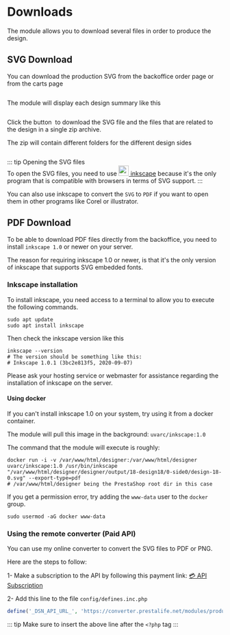 # Downloads

The module allows you to download several files in order to produce the design.

## SVG Download

You can download the production SVG from the backoffice order page or from the carts page

<img srcset="/productdesigner/images/sell-menu.jpg 2x">

The module will display each design summary like this

<img srcset="/productdesigner/images/bo-summary.jpg 2x">

Click the button <img srcset="/productdesigner/images/svg-download-zip.jpg 2x" class="v-middle"> to
download the SVG file and the files that are related to the design in a single zip archive.

The zip will contain different folders for the different design sides

<img srcset="/productdesigner/images/zip.png 2x">

::: tip Opening the SVG files  
To open the SVG files, you need to
use [<img srcset="/productdesigner/images/inkscape-logo.svg 2x" class="v-middle" style="height: 24px"> inkscape](https://inkscape.org/)
because it's the only program that is compatible with browsers in terms of SVG support.
:::

You can also use inkscape to convert the `SVG` to `PDF` if you want to open them in other programs
like Corel or illustrator.

## PDF Download

To be able to download PDF files directly from the backoffice, you need to install `inkscape 1.0` or
newer on your server.

The reason for requiring inkscape 1.0 or newer, is that it's the only version of inkscape that
supports SVG embedded fonts.

### Inkscape installation

To install inkscape, you need access to a terminal to allow you to execute the following commands.

```shell
sudo apt update
sudo apt install inkscape
```

Then check the inkscape version like this

```shell
inkscape --version
# The version should be something like this:
# Inkscape 1.0.1 (3bc2e813f5, 2020-09-07)
```

Please ask your hosting service or webmaster for assistance regarding the installation of inkscape
on the server.

#### Using docker

If you can't install inkscape 1.0 on your system, try using it from a docker container.

The module will pull this image in the background: `uvarc/inkscape:1.0`

The command that the module will execute is roughly:

```shell
docker run -i -v /var/www/html/designer:/var/www/html/designer uvarc/inkscape:1.0 /usr/bin/inkscape "/var/www/html/designer/designer/output/18-design18/0-side0/design-18-0.svg" --export-type=pdf
# /var/www/html/designer being the PrestaShop root dir in this case
```

If you get a permission error, try adding the `www-data` user to the `docker` group.
```shell
sudo usermod -aG docker www-data
```

### Using the remote converter (Paid API)

You can use my online converter to convert the SVG files to PDF or PNG.

Here are the steps to follow:

1- Make a subscription to the API by following this payment link: [💳 API Subscription](https://buy.stripe.com/aEUaGa1Mc327cww4gl)

2- Add this line to the file `config/defines.inc.php`

```php
define('_DSN_API_URL_', 'https://converter.prestalife.net/modules/productdesigner/plugins/converter/remote/');
```

::: tip
Make sure to insert the above line after the `<?php` tag
:::
